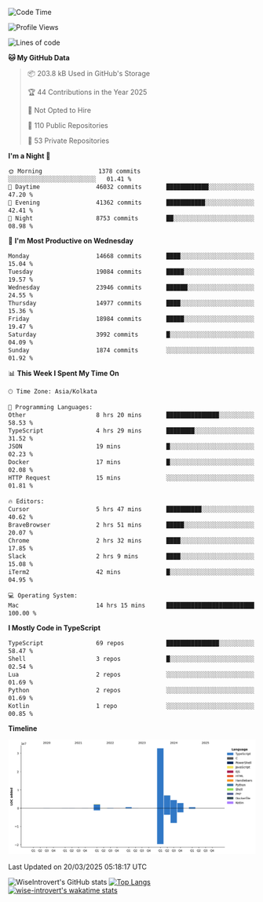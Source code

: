 <!--START_SECTION:waka-->
![Code Time](http://img.shields.io/badge/Code%20Time-2%2C271%20hrs%2045%20mins-blue)

![Profile Views](http://img.shields.io/badge/Profile%20Views-3-blue)

![Lines of code](https://img.shields.io/badge/From%20Hello%20World%20I%27ve%20Written-50.5%20million%20lines%20of%20code-blue)

**🐱 My GitHub Data** 

> 📦 203.8 kB Used in GitHub's Storage 
 > 
> 🏆 44 Contributions in the Year 2025
 > 
> 🚫 Not Opted to Hire
 > 
> 📜 110 Public Repositories 
 > 
> 🔑 53 Private Repositories 
 > 
**I'm a Night 🦉** 

```text
🌞 Morning                1378 commits        ░░░░░░░░░░░░░░░░░░░░░░░░░   01.41 % 
🌆 Daytime                46032 commits       ████████████░░░░░░░░░░░░░   47.20 % 
🌃 Evening                41362 commits       ███████████░░░░░░░░░░░░░░   42.41 % 
🌙 Night                  8753 commits        ██░░░░░░░░░░░░░░░░░░░░░░░   08.98 % 
```
📅 **I'm Most Productive on Wednesday** 

```text
Monday                   14668 commits       ████░░░░░░░░░░░░░░░░░░░░░   15.04 % 
Tuesday                  19084 commits       █████░░░░░░░░░░░░░░░░░░░░   19.57 % 
Wednesday                23946 commits       ██████░░░░░░░░░░░░░░░░░░░   24.55 % 
Thursday                 14977 commits       ████░░░░░░░░░░░░░░░░░░░░░   15.36 % 
Friday                   18984 commits       █████░░░░░░░░░░░░░░░░░░░░   19.47 % 
Saturday                 3992 commits        █░░░░░░░░░░░░░░░░░░░░░░░░   04.09 % 
Sunday                   1874 commits        ░░░░░░░░░░░░░░░░░░░░░░░░░   01.92 % 
```


📊 **This Week I Spent My Time On** 

```text
🕑︎ Time Zone: Asia/Kolkata

💬 Programming Languages: 
Other                    8 hrs 20 mins       ███████████████░░░░░░░░░░   58.53 % 
TypeScript               4 hrs 29 mins       ████████░░░░░░░░░░░░░░░░░   31.52 % 
JSON                     19 mins             █░░░░░░░░░░░░░░░░░░░░░░░░   02.23 % 
Docker                   17 mins             █░░░░░░░░░░░░░░░░░░░░░░░░   02.08 % 
HTTP Request             15 mins             ░░░░░░░░░░░░░░░░░░░░░░░░░   01.81 % 

🔥 Editors: 
Cursor                   5 hrs 47 mins       ██████████░░░░░░░░░░░░░░░   40.62 % 
BraveBrowser             2 hrs 51 mins       █████░░░░░░░░░░░░░░░░░░░░   20.07 % 
Chrome                   2 hrs 32 mins       ████░░░░░░░░░░░░░░░░░░░░░   17.85 % 
Slack                    2 hrs 9 mins        ████░░░░░░░░░░░░░░░░░░░░░   15.08 % 
iTerm2                   42 mins             █░░░░░░░░░░░░░░░░░░░░░░░░   04.95 % 

💻 Operating System: 
Mac                      14 hrs 15 mins      █████████████████████████   100.00 % 
```

**I Mostly Code in TypeScript** 

```text
TypeScript               69 repos            ███████████████░░░░░░░░░░   58.47 % 
Shell                    3 repos             █░░░░░░░░░░░░░░░░░░░░░░░░   02.54 % 
Lua                      2 repos             ░░░░░░░░░░░░░░░░░░░░░░░░░   01.69 % 
Python                   2 repos             ░░░░░░░░░░░░░░░░░░░░░░░░░   01.69 % 
Kotlin                   1 repo              ░░░░░░░░░░░░░░░░░░░░░░░░░   00.85 % 
```



**Timeline**

![Lines of Code chart](https://raw.githubusercontent.com/wise-introvert/wise-introvert/master/assets/bar_graph.png)


 Last Updated on 20/03/2025 05:18:17 UTC
<!--END_SECTION:waka-->

![WiseIntrovert's GitHub stats](https://github-readme-stats.vercel.app/api?username=wise-introvert&count_private=true&show_icons=true)
[![Top Langs](https://github-readme-stats.vercel.app/api/top-langs/?username=wise-introvert&langs_count=10)](https://github.com/anuraghazra/github-readme-stats)
[![wise-introvert's wakatime stats](https://github-readme-stats.vercel.app/api/wakatime?username=wiseintrovert)](https://github.com/anuraghazra/github-readme-stats)
